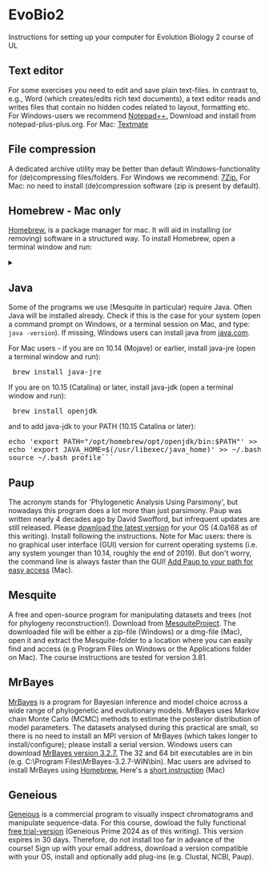 # EvoBio2
Instructions for setting up your computer for Evolution Biology 2 course of UL

## Text editor
For some exercises you need to edit and save plain text-files. In contrast to, e.g., Word (which creates/edits rich text documents), a text editor reads and writes files that contain no hidden codes related to layout, formatting etc. For Windows-users we recommend [Notepad++.](https://notepad-plus-plus.org/) Download and install from notepad-plus-plus.org. For Mac: [Textmate](https://macromates.com/)

## File compression
A dedicated archive utility may be better than default Windows-functionality for (de)compressing files/folders. For Windows we recommend: [7Zip.](https://7-zip.org/) For Mac: no need to install (de)compression software (zip is present by default).

## Homebrew - Mac only
[Homebrew.](https://brew.sh/) is a package manager for mac. It will aid in installing (or removing) software in a structured way. To install Homebrew, open a terminal window and run:
<details>
  <summary></summary>
``` /bin/bash -c "$(curl -fsSL https://raw.githubusercontent.com/Homebrew/install/HEAD/install.sh)" ```
</details>

## Java
Some of the programs we use (Mesquite in particular) require Java. Often Java will be installed already. Check if this is the case for your system (open a command prompt on Windows, or a terminal session on Mac, and type: ```java -version```). If missing, Windows users can install java from [java.com](https://www.java.com/en/).

For Mac users - if you are on 10.14 (Mojave) or earlier, install java-jre (open a terminal window and run): <pre> brew install java-jre </pre> If you are on 10.15 (Catalina) or later, install java-jdk (open a terminal window and run): <pre> brew install openjdk </pre> and to add java-jdk to your PATH (10.15 Catalina or later):
<pre>echo 'export PATH="/opt/homebrew/opt/openjdk/bin:$PATH"' >> ~/.bash_profile \
echo 'export JAVA_HOME=$(/usr/libexec/java_home)' >> ~/.bash_profile \
source ~/.bash_profile```</pre>


## Paup
The acronym stands for 'Phylogenetic Analysis Using Parsimony', but nowadays this program does a lot more than just parsimony. Paup was written nearly 4 decades ago by David Swofford, but infrequent updates are still released. Please [download the latest version](https://phylosolutions.com/paup-test/) for your OS (4.0a168 as of this writing). Install following the instructions. Note for Mac users: there is no graphical user interface (GUI) version for current operating systems (i.e. any system younger than 10.14, roughly the end of 2019). But don't worry, the command line is always faster than the GUI! [Add Paup to your path for easy access](Paup_mac.sh) (Mac).

## Mesquite
A free and open-source program for manipulating datasets and trees (not for phylogeny reconstruction!). Download from [MesquiteProject](https://github.com/MesquiteProject/MesquiteCore/releases). The downloaded file will be either a zip-file (Windows) or a dmg-file (Mac), open it and extract the Mesquite-folder to a location where you can easily find and access (e.g Program Files on Windows or the Applications folder on Mac). The course instructions are tested for version 3.81.

## MrBayes
[MrBayes](https://nbisweden.github.io/MrBayes/index.html) is a program for Bayesian inference and model choice across a wide range of phylogenetic and evolutionary models. MrBayes uses Markov chain Monte Carlo (MCMC) methods to estimate the posterior distribution of model parameters. The datasets analysed during this practical are small, so there is no need to install an MPI version of MrBayes (which takes longer to install/configure); please install a serial version. Windows users can download [MrBayes version 3.2.7.](https://github.com/NBISweden/MrBayes/releases/download/v3.2.7/MrBayes-3.2.7-WIN.zip) The 32 and 64 bit executables are in bin (e.g. C:\Program Files\MrBayes-3.2.7-WIN\bin\). Mac users are advised to install MrBayes using [Homebrew.](https://brew.sh/) Here's a [short instruction](MrBayes_mac.sh) (Mac)

## Geneious
[Geneious](https://www.geneious.com/features/prime) is a commercial program to visually inspect chromatograms and manipulate sequence-data. For this course, dowload the fully functional [free trial-version](https://www.geneious.com/free-trial) (Geneious Prime 2024 as of this writing). This version expires in 30 days. Therefore, do not install too far in advance of the course! Sign up with your email address, download a version compatible with your OS, install and optionally add plug-ins (e.g. Clustal, NCBI, Paup).

